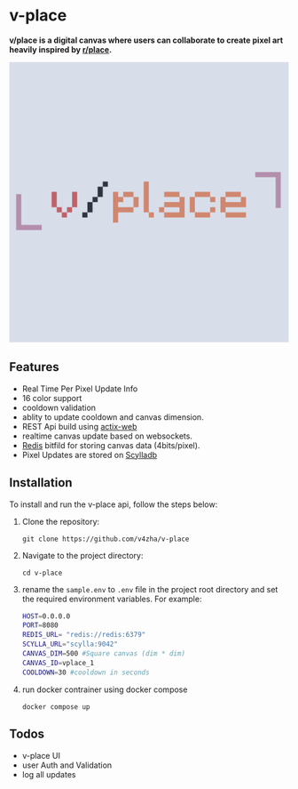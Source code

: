 # v-place

<b>v/place is a digital canvas where users can collaborate to create pixel art heavily inspired by [r/place]().</b>

![vplace](assets/vplace.png)


## Features

- Real Time Per Pixel Update Info 
- 16 color support
- cooldown validation    
- ablity to update cooldown and canvas dimension.
- REST Api build using [actix-web](https://actix.rs/)
- realtime canvas update based on websockets.
- [Redis](https://redis.io/) bitfild for storing canvas data (4bits/pixel).
- Pixel Updates are stored on [Scylladb](https://www.scylladb.com/)


## Installation

To install and run the v-place api, follow the steps below:

1. Clone the repository:

    ```
    git clone https://github.com/v4zha/v-place
    ```

2. Navigate to the project directory:

    ```
    cd v-place
    ```

3. rename the `sample.env` to `.env` file in the project root directory and set the required environment variables. For example:

    ```bash
    HOST=0.0.0.0
    PORT=8080
    REDIS_URL= "redis://redis:6379"
    SCYLLA_URL="scylla:9042"
    CANVAS_DIM=500 #Square canvas (dim * dim)
    CANVAS_ID=vplace_1
    COOLDOWN=30 #cooldown in seconds
    ```
4. run docker contrainer using docker compose
    ```
    docker compose up
    ```

## Todos
- v-place UI
- user Auth and Validation
- log all updates

